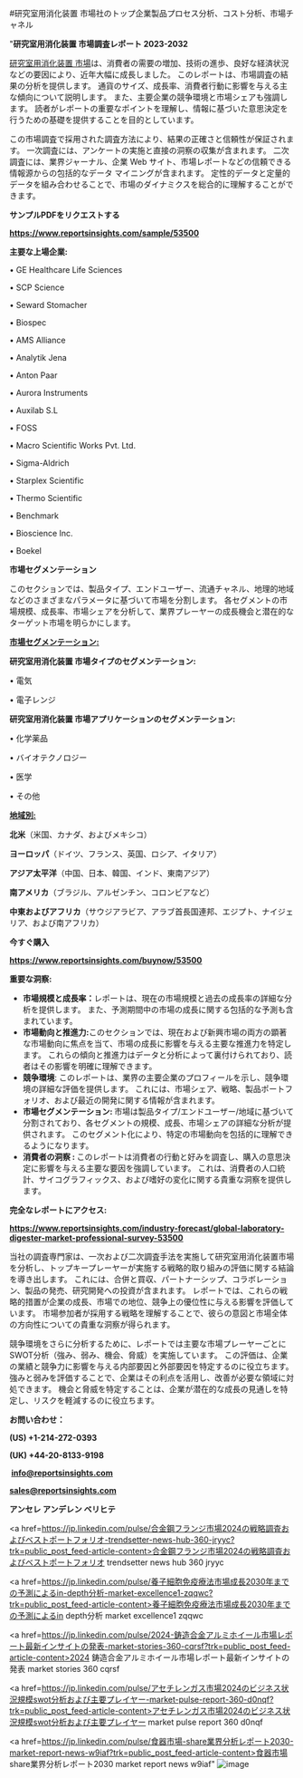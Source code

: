 #研究室用消化装置 市場社のトップ企業製品プロセス分析、コスト分析、市場チャネル

"<strong>研究室用消化装置 市場調査レポート 2023-2032</strong>

<a href=https://www.reportsinsights.com/sample/53500>研究室用消化装置 市場</a>は、消費者の需要の増加、技術の進歩、良好な経済状況などの要因により、近年大幅に成長しました。 このレポートは、市場調査の結果の分析を提供します。 通貨のサイズ、成長率、消費者行動に影響を与える主な傾向について説明します。 また、主要企業の競争環境と市場シェアも強調します。 読者がレポートの重要なポイントを理解し、情報に基づいた意思決定を行うための基礎を提供することを目的としています。

この市場調査で採用された調査方法により、結果の正確さと信頼性が保証されます。 一次調査には、アンケートの実施と直接の洞察の収集が含まれます。 二次調査には、業界ジャーナル、企業 Web サイト、市場レポートなどの信頼できる情報源からの包括的なデータ マイニングが含まれます。 定性的データと定量的データを組み合わせることで、市場のダイナミクスを総合的に理解することができます。

<strong><b>サンプルPDFをリクエストする</b></strong>

<a href=https://www.reportsinsights.com/sample/53500><strong><u>https://www.reportsinsights.com/sample/53500</u></strong></a>

<strong>主要な上場企業:</strong>

• GE Healthcare Life Sciences

• SCP Science

• Seward Stomacher

• Biospec

• AMS Alliance

• Analytik Jena

• Anton Paar

• Aurora Instruments

• Auxilab S.L

• FOSS

• Macro Scientific Works Pvt. Ltd.

• Sigma-Aldrich

• Starplex Scientific

• Thermo Scientific

• Benchmark

• Bioscience  Inc.

• Boekel

<strong>市場セグメンテーション</strong>

このセクションでは、製品タイプ、エンドユーザー、流通チャネル、地理的地域などのさまざまなパラメータに基づいて市場を分割します。 各セグメントの市場規模、成長率、市場シェアを分析して、業界プレーヤーの成長機会と潜在的なターゲット市場を明らかにします。

<strong><u>市場セグメンテーション</u></strong><strong><u>:</u></strong>

<strong>研究室用消化装置 市場タイプのセグメンテーション:</strong>

• 電気

• 電子レンジ

<strong>研究室用消化装置 市場アプリケーションのセグメンテーション:</strong>

• 化学薬品

• バイオテクノロジー

• 医学

• その他

<strong><u>地域別</u></strong><strong><u>:</u></strong>

<strong>北米</strong>（米国、カナダ、およびメキシコ）

<strong>ヨーロッパ</strong>（ドイツ、フランス、英国、ロシア、イタリア）

<strong>アジア太平洋</strong>（中国、日本、韓国、インド、東南アジア）

<strong>南アメリカ</strong>（ブラジル、アルゼンチン、コロンビアなど）

<strong>中東およびアフリカ</strong>（サウジアラビア、アラブ首長国連邦、エジプト、ナイジェリア、および南アフリカ）

<strong>今すぐ購入</strong>

<a href=https://www.reportsinsights.com/buynow/53500><strong><u>https://www.reportsinsights.com/buynow/53500</u></strong></a>

<strong>重要な洞察:</strong>
<ul>
  <li><strong>市場規模と成長率：</strong>レポートは、現在の市場規模と過去の成長率の詳細な分析を提供します。 また、予測期間中の市場の成長に関する包括的な予測も含まれています。</li>
  <li><strong>市場動向と推進力:</strong>このセクションでは、現在および新興市場の両方の顕著な市場動向に焦点を当て、市場の成長に影響を与える主要な推進力を特定します。 これらの傾向と推進力はデータと分析によって裏付けられており、読者はその影響を明確に理解できます。</li>
  <li><strong>競争環境</strong>: このレポートは、業界の主要企業のプロフィールを示し、競争環境の詳細な評価を提供します。 これには、市場シェア、戦略、製品ポートフォリオ、および最近の開発に関する情報が含まれます。</li>
  <li><strong>市場セグメンテーション: </strong>市場は製品タイプ/エンドユーザー/地域に基づいて分割されており、各セグメントの規模、成長、市場シェアの詳細な分析が提供されます。 このセグメント化により、特定の市場動向を包括的に理解できるようになります。</li>
  <li><strong>消費者の洞察 : </strong>このレポートは消費者の行動と好みを調査し、購入の意思決定に影響を与える主要な要因を強調しています。 これは、消費者の人口統計、サイコグラフィックス、および嗜好の変化に関する貴重な洞察を提供します。</li>
</ul>
<strong>完全なレポートにアクセス:</strong>

<a href=https://www.reportsinsights.com/industry-forecast/global-laboratory-digester-market-professional-survey-53500><strong><u><b>https://www.reportsinsights.com/industry-forecast/global-laboratory-digester-market-professional-survey-53500</b></u></strong></a>

当社の調査専門家は、一次および二次調査手法を実施して研究室用消化装置市場を分析し、トップキープレーヤーが実施する戦略的取り組みの評価に関する結論を導き出します。 これには、合併と買収、パートナーシップ、コラボレーション、製品の発売、研究開発への投資が含まれます。 レポートでは、これらの戦略的措置が企業の成長、市場での地位、競争上の優位性に与える影響を評価しています。 市場参加者が採用する戦略を理解することで、彼らの意図と市場全体の方向性についての貴重な洞察が得られます。

競争環境をさらに分析するために、レポートでは主要な市場プレーヤーごとにSWOT分析（強み、弱み、機会、脅威）を実施しています。 この評価は、企業の業績と競争力に影響を与える内部要因と外部要因を特定するのに役立ちます。 強みと弱みを評価することで、企業はその利点を活用し、改善が必要な領域に対処できます。 機会と脅威を特定することは、企業が潜在的な成長の見通しを特定し、リスクを軽減するのに役立ちます。

<strong>お問い合わせ：</strong>

<strong>(US) +1-214-272-0393</strong>

<strong>(UK) +44-20-8133-9198</strong>

<strong> </strong><a href=info@reportsinsights.com><strong><u>info@reportsinsights.com</u></strong></a>

<a href=sales@reportsinsights.com><strong><u>sales@reportsinsights.com</u></strong></a>

<strong>アンセレ アンデレン ベリヒテ</strong>

<a href=https://jp.linkedin.com/pulse/合金鋼フランジ市場2024の戦略調査およびベストポートフォリオ-trendsetter-news-hub-360-jryyc?trk=public_post_feed-article-content>合金鋼フランジ市場2024の戦略調査およびベストポートフォリオ trendsetter news hub 360 jryyc</a>

<a href=https://jp.linkedin.com/pulse/養子細胞免疫療法市場成長2030年までの予測によるin-depth分析-market-excellence1-zqqwc?trk=public_post_feed-article-content>養子細胞免疫療法市場成長2030年までの予測によるin depth分析 market excellence1 zqqwc</a>

<a href=https://jp.linkedin.com/pulse/2024-鋳造合金アルミホイール市場レポート最新インサイトの発表-market-stories-360-cqrsf?trk=public_post_feed-article-content>2024 鋳造合金アルミホイール市場レポート最新インサイトの発表 market stories 360 cqrsf</a>

<a href=https://jp.linkedin.com/pulse/アセチレンガス市場2024のビジネス状況規模swot分析および主要プレイヤー-market-pulse-report-360-d0nqf?trk=public_post_feed-article-content>アセチレンガス市場2024のビジネス状況規模swot分析および主要プレイヤー market pulse report 360 d0nqf</a>

<a href=https://jp.linkedin.com/pulse/食器市場-share業界分析レポート2030-market-report-news-w9iaf?trk=public_post_feed-article-content>食器市場 share業界分析レポート2030 market report news w9iaf</a>"
![image](https://github.com/aanak123/RIMarketer1/assets/158471119/a7defc3a-4ea1-4a94-8e28-4bdcd66c614d)
